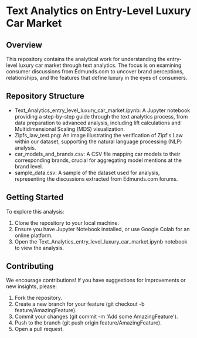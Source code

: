 # Text Analytics on Entry-Level Luxury Car Market
## Overview
This repository contains the analytical work for understanding the entry-level luxury car market through text analytics. The focus is on examining consumer discussions from Edmunds.com to uncover brand perceptions, relationships, and the features that define luxury in the eyes of consumers.

## Repository Structure
- Text_Analytics_entry_level_luxury_car_market.ipynb: A Jupyter notebook providing a step-by-step guide through the text analytics process, from data preparation to advanced analysis, including lift calculations and Multidimensional Scaling (MDS) visualization.
- Zipfs_law_test.png: An image illustrating the verification of Zipf's Law within our dataset, supporting the natural language processing (NLP) analysis.
- car_models_and_brands.csv: A CSV file mapping car models to their corresponding brands, crucial for aggregating model mentions at the brand level.
- sample_data.csv: A sample of the dataset used for analysis, representing the discussions extracted from Edmunds.com forums.

## Getting Started
To explore this analysis:

1. Clone the repository to your local machine.
2. Ensure you have Jupyter Notebook installed, or use Google Colab for an online platform.
3. Open the Text_Analytics_entry_level_luxury_car_market.ipynb notebook to view the analysis.

## Contributing
We encourage contributions! If you have suggestions for improvements or new insights, please:
1. Fork the repository.
2. Create a new branch for your feature (git checkout -b feature/AmazingFeature).
3. Commit your changes (git commit -m 'Add some AmazingFeature').
4. Push to the branch (git push origin feature/AmazingFeature).
5. Open a pull request.
